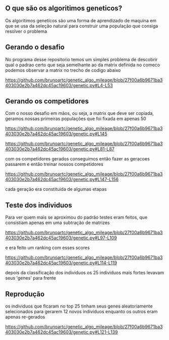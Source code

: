 ## O que são os algoritimos geneticos?

Os algoritimos geneticos são uma forma de aprendizado de maquina em que se usa da seleção natural para construir uma população que consiga resolver o problema


## Gerando o desafio

No programa desse repositorio temos um simples problema de descobrir qual o padrao certo que seja semelhante ao da matrix definida no comeco podemos observar a matrix no trecho de codigo abaixo 

https://github.com/brunoartc/genetic_algo_mileage/blob/27f00a6b9671ba3403030e2b7a462dc45ac19603/genetic.py#L4-L53

## Gerando os competidores

Com o nosso desafio em mãos, ou seja, a matrix que deve ser copiada, geramos nossas primeiras populações que foi fixada em apenas 50 

https://github.com/brunoartc/genetic_algo_mileage/blob/27f00a6b9671ba3403030e2b7a462dc45ac19603/genetic.py#L145

https://github.com/brunoartc/genetic_algo_mileage/blob/27f00a6b9671ba3403030e2b7a462dc45ac19603/genetic.py#L81-L87

com os competidores gerados conseguimos então fazer as geracoes passarem e então treinar nossos competidores 

https://github.com/brunoartc/genetic_algo_mileage/blob/27f00a6b9671ba3403030e2b7a462dc45ac19603/genetic.py#L147-L156

cada geração era constituida de algumas etapas


## Teste dos individuos

Para ver quem mais se aproximou do padrão testes eram feitos, que consistiam apenas em uma subtração de matrizes

https://github.com/brunoartc/genetic_algo_mileage/blob/27f00a6b9671ba3403030e2b7a462dc45ac19603/genetic.py#L97-L109

e era feito um ranking com esses scores

https://github.com/brunoartc/genetic_algo_mileage/blob/27f00a6b9671ba3403030e2b7a462dc45ac19603/genetic.py#L114-L119

depois da classificação dos individuos os 25 individuos mais fortes levavam seus 'genes' para frente

## Reprodução 

os individuos que ficaram no top 25 tinham seus genes aleatoriamente selecionados para gerarem 12 novos individuos
enquanto os outros eram apenas re-gerados

https://github.com/brunoartc/genetic_algo_mileage/blob/27f00a6b9671ba3403030e2b7a462dc45ac19603/genetic.py#L121-L139






